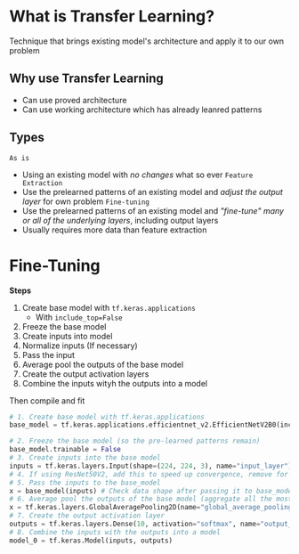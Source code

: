 # What is Transfer Learning?
Technique that brings existing model's architecture and apply it to our own problem

## Why use Transfer Learning
- Can use proved architecture
- Can use working architecture which has already leanred patterns

## Types
`As is`
- Using an existing model with *no changes* what so ever
`Feature Extraction`
- Use the prelearned patterns of an existing model and *adjust the output layer* for own problem
`Fine-tuning`
- Use the prelearned patterns of an existing model and *"fine-tune" many or all of the underlying layers*, including output layers
- Usually requires more data than feature extraction

# Fine-Tuning
**Steps**
1. Create base model with `tf.keras.applications`
	- With `include_top=False`
2. Freeze the base model
3. Create inputs into model
4. Normalize inputs (If necessary)
5. Pass the input
6. Average pool the outputs of the base model
7. Create the output activation layers
8. Combine the inputs wityh the outputs into a model

Then compile and fit

```python
# 1. Create base model with tf.keras.applications 
base_model = tf.keras.applications.efficientnet_v2.EfficientNetV2B0(include_top=False) 

# 2. Freeze the base model (so the pre-learned patterns remain) 
base_model.trainable = False 
# 3. Create inputs into the base model 
inputs = tf.keras.layers.Input(shape=(224, 224, 3), name="input_layer") 
# 4. If using ResNet50V2, add this to speed up convergence, remove for EfficientNetV2 # x = tf.keras.layers.experimental.preprocessing.Rescaling(1./255)(inputs) 
# 5. Pass the inputs to the base_model 
x = base_model(inputs) # Check data shape after passing it to base_model print(f"Shape after base_model: {x.shape}") 
# 6. Average pool the outputs of the base model (aggregate all the most important information, reduce number of computations) 
x = tf.keras.layers.GlobalAveragePooling2D(name="global_average_pooling_layer")(x) print(f"After GlobalAveragePooling2D(): {x.shape}") 
# 7. Create the output activation layer 
outputs = tf.keras.layers.Dense(10, activation="softmax", name="output_layer")(x) 
# 8. Combine the inputs with the outputs into a model 
model_0 = tf.keras.Model(inputs, outputs)
```